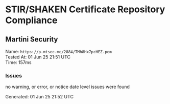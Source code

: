 # STIR/SHAKEN Certificate Repository Compliance

## Martini Security

Name: `https://p.mtsec.me/2884/TMh8Hx7pcHEZ.pem`\
Tested At: 01 Jun 25 21:51 UTC\
Time: 157ms

### Issues

no warning, or error, or notice date level issues were found

Generated: 01 Jun 25 21:52 UTC